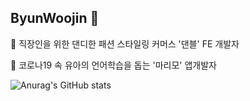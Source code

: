 ## ByunWoojin 👋

<!--
**Byunwoojin/Byunwoojin** is a ✨ _special_ ✨ repository because its `README.md` (this file) appears on your GitHub profile.

Here are some ideas to get you started:

- 🔭 I’m currently working on ...
- 🌱 I’m currently learning ...
- 👯 I’m looking to collaborate on ...
- 🤔 I’m looking for help with ...
- 💬 Ask me about ...
- 📫 How to reach me: ...
- 😄 Pronouns: ...
- ⚡ Fun fact: ...
-->
🎁 직장인을 위한 댄디한 패션 스타일링 커머스 '댄블' FE 개발자

🌱 코로나19 속 유아의 언어학습을 돕는 '마리모' 앱개발자

![Anurag's GitHub stats](https://github-readme-stats.vercel.app/api?username=Byunwoojin&show_icons=true&theme=buefy&count_private=true)



